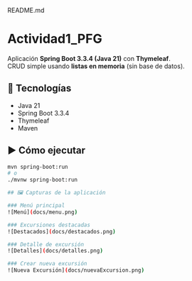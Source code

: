 README.md
# Actividad1_PFG

Aplicación **Spring Boot 3.3.4 (Java 21)** con **Thymeleaf**.  
CRUD simple usando **listas en memoria** (sin base de datos).

## 🚀 Tecnologías
- Java 21
- Spring Boot 3.3.4
- Thymeleaf
- Maven

## ▶️ Cómo ejecutar
```bash
mvn spring-boot:run
# o
./mvnw spring-boot:run

## 🖼️ Capturas de la aplicación

### Menú principal
![Menú](docs/menu.png)

### Excursiones destacadas
![Destacados](docs/destacados.png)

### Detalle de excursión
![Detalles](docs/detalles.png)

### Crear nueva excursión
![Nueva Excursión](docs/nuevaExcursion.png)

